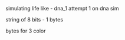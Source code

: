 simulating life like 
    - dna_1
        attempt 1 on dna sim

string of 8 bits - 1 bytes

bytes   for
3       color 